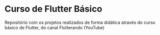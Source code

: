 # Curso de Flutter Básico

Repositório com os projetos realizados de forma didática através do curso básico de Flutter, do canal Flutterando (YouTube)
